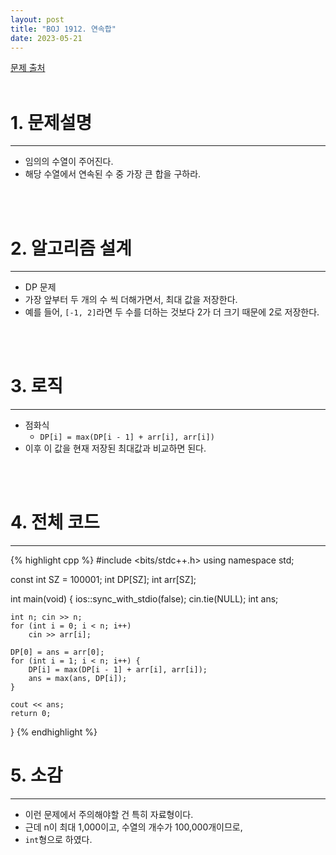 ```yaml
---
layout: post
title: "BOJ 1912. 연속합"
date: 2023-05-21
---
```


[문제 출처](https://www.acmicpc.net/problem/1912) <br/><br/>

# 1. 문제설명
<hr>

- 임의의 수열이 주어진다.
- 해당 수열에서 연속된 수 중 가장 큰 합을 구하라.


<br/><br/>

# 2. 알고리즘 설계
<hr>

- DP 문제
- 가장 앞부터 두 개의 수 씩 더해가면서, 최대 값을 저장한다.
- 예를 들어, `[-1, 2]`라면 두 수를 더하는 것보다 2가 더 크기 때문에 2로 저장한다.


<br/><br/>

# 3. 로직
<hr>

- 점화식
  - `DP[i] = max(DP[i - 1] + arr[i], arr[i])`
- 이후 이 값을 현재 저장된 최대값과 비교하면 된다.


<br/><br/>

# 4. 전체 코드
<hr>

{% highlight cpp %}
#include <bits/stdc++.h>
using namespace std;

const int SZ = 100001;
int DP[SZ];
int arr[SZ];

int main(void)
{
	ios::sync_with_stdio(false);
	cin.tie(NULL);
	int ans;

	int n; cin >> n;
	for (int i = 0; i < n; i++)
		cin >> arr[i];

	DP[0] = ans = arr[0];
	for (int i = 1; i < n; i++) {
		DP[i] = max(DP[i - 1] + arr[i], arr[i]);
		ans = max(ans, DP[i]);
	}
	
	cout << ans;
	return 0;
}
{% endhighlight %}


# 5. 소감
<hr>

- 이런 문제에서 주의해야할 건 특히 자료형이다.
- 근데 n이 최대 1,000이고, 수열의 개수가 100,000개이므로,
- `int`형으로 하였다.
